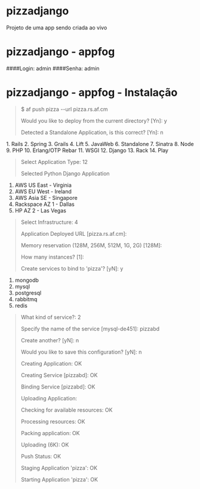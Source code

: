 pizzadjango
===========

Projeto de uma app sendo criada ao vivo

pizzadjango - appfog
====================
####Login: admin
####Senha: admin

pizzadjango - appfog - Instalação
=================================

<blockquote>
<p>
$ af push pizza --url pizza.rs.af.cm
</p>
<p>
Would you like to deploy from the current directory? [Yn]: y
</p>
<p>
Detected a Standalone Application, is this correct? [Yn]: n
</p>
</blockquote>
1.    Rails
2.    Spring
3.    Grails
4.    Lift
5.    JavaWeb
6.    Standalone
7.    Sinatra
8.    Node
9.    PHP
10.   Erlang/OTP Rebar
11.   WSGI
12.   Django
13.   Rack
14.   Play

<blockquote>
<p>
Select Application Type: 12
</p>
<p>
Selected Python Django Application
</p>
</blockquote>

1.    AWS US East - Virginia
2.    AWS EU West - Ireland
3.    AWS Asia SE - Singapore
5.    Rackspace AZ 1 - Dallas
6.    HP AZ 2 - Las Vegas

<blockquote>
<p>
Select Infrastructure: 4
</p>
<p>
Application Deployed URL [pizza.rs.af.cm]:
</p>
<p>
Memory reservation (128M, 256M, 512M, 1G, 2G) [128M]:
</p>
<p>
How many instances? [1]:
</p>
<p>
Create services to bind to 'pizza'? [yN]: y
</p>
</blockquote>

1.    mongodb
2.    mysql
3.    postgresql
4.    rabbitmq
5.    redis

<blockquote>
<p>
What kind of service?: 2
</p>
<p>
Specify the name of the service [mysql-de451]: pizzabd
</p>
<p>
Create another? [yN]: n
</p>
<p>
Would you like to save this configuration? [yN]: n
</p>
<p>
Creating Application: OK
</p>
<p>
Creating Service [pizzabd]: OK
</p>
<p>
Binding Service [pizzabd]: OK
</p>
<p>
Uploading Application:
<p> 
Checking for available resources: OK
</p>
<p>
Processing resources: OK
</p>
<p>
Packing application: OK
</p>
<p>
Uploading (6K): OK
</p>
<p>  	
Push Status: OK
</p>
<p>
Staging Application 'pizza': OK
</p>
<p>
Starting Application 'pizza': OK
</p>
</blockquote>
